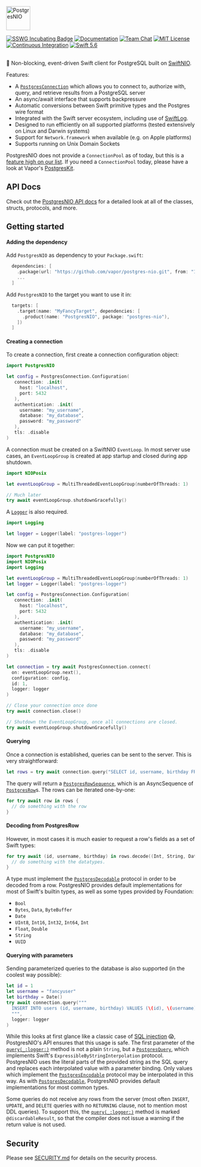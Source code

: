 <img src="https://user-images.githubusercontent.com/1342803/59061804-5548e280-8872-11e9-819f-14f19f16fcb6.png" height="64" alt="PostgresNIO">

[![SSWG Incubating Badge](https://img.shields.io/badge/sswg-incubating-green.svg)][SSWG Incubation]
[![Documentation](http://img.shields.io/badge/read_the-docs-2196f3.svg)][Documentation]
[![Team Chat](https://img.shields.io/discord/431917998102675485.svg)][Team Chat]
[![MIT License](http://img.shields.io/badge/license-MIT-brightgreen.svg)][MIT License]
[![Continuous Integration](https://github.com/vapor/postgres-nio/actions/workflows/test.yml/badge.svg)][Continuous Integration]
[![Swift 5.6](http://img.shields.io/badge/swift-5.6-brightgreen.svg)][Swift 5.6]
<br>
<br>

🐘 Non-blocking, event-driven Swift client for PostgreSQL built on [SwiftNIO].

Features:

- A [`PostgresConnection`] which allows you to connect to, authorize with, query, and retrieve results from a PostgreSQL server
- An async/await interface that supports backpressure 
- Automatic conversions between Swift primitive types and the Postgres wire format
- Integrated with the Swift server ecosystem, including use of [SwiftLog].
- Designed to run efficiently on all supported platforms (tested extensively on Linux and Darwin systems)
- Support for `Network.framework` when available (e.g. on Apple platforms)
- Supports running on Unix Domain Sockets

PostgresNIO does not provide a `ConnectionPool` as of today, but this is a [feature high on our list](https://github.com/vapor/postgres-nio/issues/256). If you need a `ConnectionPool` today, please have a look at Vapor's [PostgresKit]. 

## API Docs

Check out the [PostgresNIO API docs][Documentation] for a 
detailed look at all of the classes, structs, protocols, and more.

## Getting started

#### Adding the dependency

Add `PostgresNIO` as dependency to your `Package.swift`:

```swift
  dependencies: [
    .package(url: "https://github.com/vapor/postgres-nio.git", from: "1.14.0"),
    ...
  ]
```

Add `PostgresNIO` to the target you want to use it in:
```swift
  targets: [
    .target(name: "MyFancyTarget", dependencies: [
      .product(name: "PostgresNIO", package: "postgres-nio"),
    ])
  ]
```

#### Creating a connection

To create a connection, first create a connection configuration object:

```swift
import PostgresNIO

let config = PostgresConnection.Configuration(
   connection: .init(
     host: "localhost",
     port: 5432
   ),
   authentication: .init(
     username: "my_username",
     database: "my_database",
     password: "my_password"
   ),
   tls: .disable
)
```

A connection must be created on a SwiftNIO `EventLoop`. In most server use cases, an 
`EventLoopGroup` is created at app startup and closed during app shutdown.

```swift
import NIOPosix

let eventLoopGroup = MultiThreadedEventLoopGroup(numberOfThreads: 1)

// Much later
try await eventLoopGroup.shutdownGracefully()
```

A [`Logger`] is also required.

```swift
import Logging

let logger = Logger(label: "postgres-logger")
```

Now we can put it together:

```swift
import PostgresNIO
import NIOPosix
import Logging

let eventLoopGroup = MultiThreadedEventLoopGroup(numberOfThreads: 1)
let logger = Logger(label: "postgres-logger")

let config = PostgresConnection.Configuration(
   connection: .init(
     host: "localhost",
     port: 5432
   ),
   authentication: .init(
     username: "my_username",
     database: "my_database",
     password: "my_password"
   ),
   tls: .disable
)

let connection = try await PostgresConnection.connect(
  on: eventLoopGroup.next(),
  configuration: config,
  id: 1,
  logger: logger
)

// Close your connection once done
try await connection.close()

// Shutdown the EventLoopGroup, once all connections are closed.
try await eventLoopGroup.shutdownGracefully()
```

#### Querying

Once a connection is established, queries can be sent to the server. This is very straightforward:

```swift
let rows = try await connection.query("SELECT id, username, birthday FROM users", logger: logger)
```

The query will return a [`PostgresRowSequence`], which is an AsyncSequence of [`PostgresRow`]s. The rows can be iterated one-by-one: 

```swift
for try await row in rows {
  // do something with the row
}
```

#### Decoding from PostgresRow

However, in most cases it is much easier to request a row's fields as a set of Swift types:

```swift
for try await (id, username, birthday) in rows.decode((Int, String, Date).self) {
  // do something with the datatypes.
}
```

A type must implement the [`PostgresDecodable`] protocol in order to be decoded from a row. PostgresNIO provides default implementations for most of Swift's builtin types, as well as some types provided by Foundation:

- `Bool`
- `Bytes`, `Data`, `ByteBuffer`
- `Date`
- `UInt8`, `Int16`, `Int32`, `Int64`, `Int`
- `Float`, `Double`
- `String`
- `UUID`

#### Querying with parameters

Sending parameterized queries to the database is also supported (in the coolest way possible):

```swift
let id = 1
let username = "fancyuser"
let birthday = Date()
try await connection.query("""
  INSERT INTO users (id, username, birthday) VALUES (\(id), \(username), \(birthday))
  """, 
  logger: logger
)
```

While this looks at first glance like a classic case of [SQL injection](https://en.wikipedia.org/wiki/SQL_injection) 😱, PostgresNIO's API ensures that this usage is safe. The first parameter of the [`query(_:logger:)`] method is not a plain `String`, but a [`PostgresQuery`], which implements Swift's `ExpressibleByStringInterpolation` protocol. PostgresNIO uses the literal parts of the provided string as the SQL query and replaces each interpolated value with a parameter binding. Only values which implement the [`PostgresEncodable`] protocol may be interpolated in this way. As with [`PostgresDecodable`], PostgresNIO provides default implementations for most common types.

Some queries do not receive any rows from the server (most often `INSERT`, `UPDATE`, and `DELETE` queries with no `RETURNING` clause, not to mention most DDL queries). To support this, the [`query(_:logger:)`] method is marked `@discardableResult`, so that the compiler does not issue a warning if the return value is not used. 

## Security

Please see [SECURITY.md] for details on the security process.

[SSWG Incubation]: https://github.com/swift-server/sswg/blob/main/process/incubation.md#graduated-level
[Documentation]: https://swiftpackageindex.com/vapor/postgres-nio/documentation
[Team Chat]: https://discord.gg/vapor
[MIT License]: LICENSE
[Continuous Integration]: https://github.com/vapor/postgres-nio/actions
[Swift 5.6]: https://swift.org
[Security.md]: https://github.com/vapor/.github/blob/main/SECURITY.md

[`PostgresConnection`]: https://swiftpackageindex.com/vapor/postgres-nio/documentation/postgresnio/postgresconnection/
[`query(_:logger:)`]: https://swiftpackageindex.com/vapor/postgres-nio/documentation/postgresnio/postgresconnection/query(_:logger:file:line:)-9mkfn
[`PostgresQuery`]: https://swiftpackageindex.com/vapor/postgres-nio/documentation/postgresnio/postgresquery/
[`PostgresRow`]: https://swiftpackageindex.com/vapor/postgres-nio/documentation/postgresnio/postgresrow/
[`PostgresRowSequence`]: https://swiftpackageindex.com/vapor/postgres-nio/documentation/postgresnio/postgresrowsequence/
[`PostgresDecodable`]: https://swiftpackageindex.com/vapor/postgres-nio/documentation/postgresnio/postgresdecodable/
[`PostgresEncodable`]: https://swiftpackageindex.com/vapor/postgres-nio/documentation/postgresnio/postgresencodable/

[PostgresKit]: https://github.com/vapor/postgres-kit

[SwiftNIO]: https://github.com/apple/swift-nio
[SwiftLog]: https://github.com/apple/swift-log
[`Logger`]: https://apple.github.io/swift-log/docs/current/Logging/Structs/Logger.html
